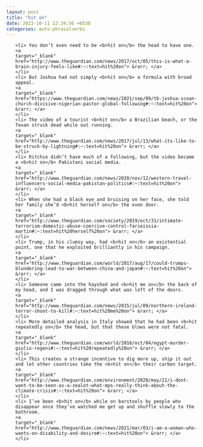 ```yaml
---
layout: post
title: "hit on"
date: 2023-10-11 12:34:56 +0530
categories: auto-phrasalverbs
---
```

<ol>

    <li> You don’t even need to be <b>hit on</b> the head to have one.
    <a 
    target="_blank" 
    href="http://www.theguardian.com/news/2017/oct/05/this-is-what-a-brain-injury-feels-like#:~:text=hit%20on"> &rarr; </a>
    </li>
    <li> But Joshua had not simply <b>hit on</b> a formula with broad appeal.
    <a 
    target="_blank" 
    href="https://www.theguardian.com/news/2021/sep/09/tb-joshua-scoan-church-divisive-nigerian-pastor-global-following#:~:text=hit%20on"> &rarr; </a>
    </li>
    <li> The video of a tourist <b>hit on</b> a Brazilian beach, or the Texan struck dead while out running.
    <a 
    target="_blank" 
    href="http://www.theguardian.com/news/2017/jul/13/what-its-like-to-be-struck-by-lightning#:~:text=hit%20on"> &rarr; </a>
    </li>
    <li> Ritchie didn’t have much of a following, but the video became a <b>hit on</b> Pakistani social media.
    <a 
    target="_blank" 
    href="http://www.theguardian.com/news/2020/nov/12/western-travel-influencers-social-media-pakistan-politics#:~:text=hit%20on"> &rarr; </a>
    </li>
    <li> When she had a black eye and bruising on her face, she told her family she’d <b>hit herself on</b> the oven door.
    <a 
    target="_blank" 
    href="http://www.theguardian.com/society/2019/oct/31/intimate-terrorism-domestic-abuse-coercive-control-farieissia-martin#:~:text=hit%20herself%20on"> &rarr; </a>
    </li>
    <li> Trump, in his clumsy way, had <b>hit on</b> an existential point, one that he exploited brilliantly in his campaign.
    <a 
    target="_blank" 
    href="http://www.theguardian.com/world/2017/aug/17/could-trumps-blundering-lead-to-war-between-china-and-japan#:~:text=hit%20on"> &rarr; </a>
    </li>
    <li> Someone came into the hayshed and <b>hit me on</b> the back of my head, and I was dragged through what was left of the doors.
    <a 
    target="_blank" 
    href="http://www.theguardian.com/news/2015/jul/09/northern-ireland-terror-shoot-to-kill#:~:text=hit%20me%20on"> &rarr; </a>
    </li>
    <li> More detailed analysis in Italy showed that he had been <b>hit repeatedly on</b> the head, but that these blows were not fatal.
    <a 
    target="_blank" 
    href="http://www.theguardian.com/world/2016/oct/04/egypt-murder-giulio-regeni#:~:text=hit%20repeatedly%20on"> &rarr; </a>
    </li>
    <li> This creates a strange incentive to dig more up, ship it out and let other countries take the <b>hit on</b> their carbon target.
    <a 
    target="_blank" 
    href="http://www.theguardian.com/environment/2020/may/21/i-dont-want-to-be-seen-as-a-zealot-what-mps-really-think-about-the-climate-crisis#:~:text=hit%20on"> &rarr; </a>
    </li>
    <li> I’ve been <b>hit on</b> while on barstools by people who disappear once they’ve watched me get up and shuffle slowly to the bathroom.
    <a 
    target="_blank" 
    href="http://www.theguardian.com/news/2021/mar/03/i-am-a-woman-who-wants-on-disability-and-desire#:~:text=hit%20on"> &rarr; </a>
    </li>